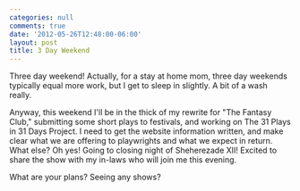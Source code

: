 ```yaml
---
categories: null
comments: true
date: '2012-05-26T12:48:00-06:00'
layout: post
title: 3 Day Weekend
---
```


Three day weekend! Actually, for a stay at home mom, three day weekends typically equal more work, but I get to sleep in slightly. A bit of a wash really.

Anyway, this weekend I'll be in the thick of my rewrite for "The Fantasy Club," submitting some short plays to festivals, and working on The 31 Plays in 31 Days Project. I need to get the website information written, and make clear what we are offering to playwrights and what we expect in return. What else? Oh yes! Going to closing night of Sheherezade XII! Excited to share the show with my in-laws who will join me this evening.

What are your plans? Seeing any shows?
